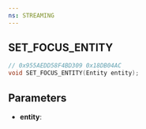 ```yaml
---
ns: STREAMING
---
```

## SET_FOCUS_ENTITY

```c
// 0x955AEDD58F4BD309 0x18DB04AC
void SET_FOCUS_ENTITY(Entity entity);
```

## Parameters
* **entity**:
